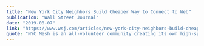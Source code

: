 ```yaml
---
title: "New York City Neighbors Build Cheaper Way to Connect to Web"
publication: "Wall Street Journal"
date: "2019-08-07"
link: "https://www.wsj.com/articles/new-york-city-neighbors-build-cheaper-way-to-connect-to-web-11565100000"
quote: "NYC Mesh is an all-volunteer community creating its own high-speed internet service"
---
```


